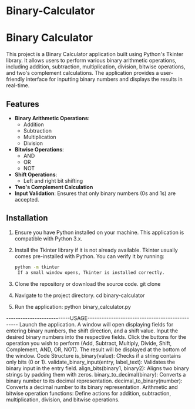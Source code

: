 # Binary-Calculator


# Binary Calculator

This project is a Binary Calculator application built using Python's Tkinter library. It allows users to perform various binary arithmetic operations, including addition, subtraction, multiplication, division, bitwise operations, and two's complement calculations. The application provides a user-friendly interface for inputting binary numbers and displays the results in real-time.

## Features

- **Binary Arithmetic Operations**: 
  - Addition
  - Subtraction
  - Multiplication
  - Division
- **Bitwise Operations**:
  - AND
  - OR
  - NOT
- **Shift Operations**: 
  - Left and right bit shifting
- **Two's Complement Calculation**
- **Input Validation**: Ensures that only binary numbers (0s and 1s) are accepted.

## Installation

1. Ensure you have Python installed on your machine. This application is compatible with Python 3.x.
2. Install the Tkinter library if it is not already available. Tkinter usually comes pre-installed with Python. You can verify it by running:

   ```bash
   python -m tkinter
    If a small window opens, Tkinter is installed correctly.

3. Clone the repository or download the source code.
git clone <repository-url>

4. Navigate to the project directory.
cd binary-calculator

5. Run the application:
python binary_calculator.py

---------------------------USAGE------------------------------------------------
Launch the application. A window will open displaying fields for entering binary numbers, the shift direction, and a shift value.
Input the desired binary numbers into the respective fields.
Click the buttons for the operation you wish to perform (Add, Subtract, Multiply, Divide, Shift, Complement, AND, OR, NOT).
The result will be displayed at the bottom of the window.
Code Structure
is_binary(value): Checks if a string contains only bits (0 or 1).
validate_binary_input(entry, label_text): Validates the binary input in the entry field.
align_bits(binary1, binary2): Aligns two binary strings by padding them with zeros.
binary_to_decimal(binary): Converts a binary number to its decimal representation.
decimal_to_binary(number): Converts a decimal number to its binary representation.
Arithmetic and bitwise operation functions: Define actions for addition, subtraction, multiplication, division, and bitwise operations.
